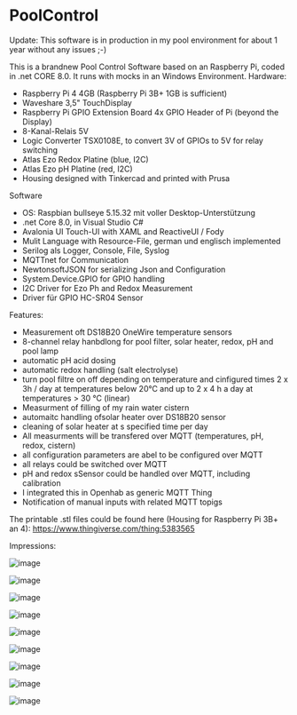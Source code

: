 # PoolControl

Update: This software is in production in my pool environment for about 1 year without any issues ;-)

This is a brandnew Pool Control Software based on an Raspberry Pi, coded in .net CORE 8.0. It runs with mocks in an Windows Environment.
Hardware:
- Raspberry Pi 4 4GB (Raspberry Pi 3B+ 1GB is sufficient)
- Waveshare 3,5" TouchDisplay
- Raspberry Pi GPIO Extension Board 4x GPIO Header of Pi (beyond the Display)
- 8-Kanal-Relais 5V
- Logic Converter TSX0108E, to convert 3V of GPIOs to 5V for relay switching
- Atlas Ezo Redox Platine (blue, I2C)
- Atlas Ezo pH Platine (red, I2C)
- Housing designed with Tinkercad and printed with Prusa

Software	
- OS: Raspbian bullseye 5.15.32 mit voller Desktop-Unterstützung
- .net Core 8.0, in Visual Studio C#
- Avalonia UI Touch-UI with XAML and ReactiveUI / Fody
- Mulit Language with Resource-File, german und englisch implemented
- Serilog als Logger, Console, File, Syslog
- MQTTnet for Communication
- NewtonsoftJSON for serializing Json and Configuration
- System.Device.GPIO for GPIO handling
- I2C Driver for Ezo Ph and Redox Measurement
- Driver für GPIO HC-SR04 Sensor

Features:
- Measurement oft DS18B20 OneWire temperature sensors
- 8-channel relay hanbdlong for pool filter, solar heater, redox, pH and pool lamp
- automatic pH acid dosing
- automatic redox handling (salt electrolyse)
- turn pool filtre on off depending on temperature and cinfigured times 2 x 3h / day at temperatures below 20°C and up to 2 x 4 h a day at temperatures > 30 °C (linear)
- Measurment of filling of my rain water cistern
- automaitc handling ofsolar heater over DS18B20 sensor
- cleaning of solar heater at s specified time per day
- All measurments will be transfered over MQTT (temperatures, pH, redox, cistern)
- all configuration parameters are abel to be configured over MQTT
- all relays could be switched over MQTT
- pH and redox sSensor could be handled over MQTT, including calibration
- I integrated this in Openhab as generic MQTT Thing
- Notification of manual inputs with related MQTT topigs

The printable .stl files could be found here (Housing for Raspberry Pi 3B+ an 4):
https://www.thingiverse.com/thing:5383565

Impressions:

![image](https://github.com/kretzp/PoolControl/assets/15065072/2dc5f03b-1807-45f2-bb3f-ea02dfd2967f)

![image](https://github.com/kretzp/PoolControl/assets/15065072/63a1f573-4b01-465d-8af1-2496c12a3844)

![image](https://github.com/kretzp/PoolControl/assets/15065072/c9fff691-70e9-4426-a3c4-d86c1c20634d)

![image](https://github.com/kretzp/PoolControl/assets/15065072/6d1050f5-38b2-412e-ab47-f6d4be4b2417)

![image](https://github.com/kretzp/PoolControl/assets/15065072/6438ee57-2da2-4406-a2d2-8eba6c2a4df2)

![image](https://github.com/kretzp/PoolControl/assets/15065072/a1b13269-6270-4a0a-9552-8a6d2491c3bf)

![image](https://github.com/kretzp/PoolControl/assets/15065072/307455a6-1e81-41f9-8ff8-8a3c08fdd153)

![image](https://github.com/kretzp/PoolControl/assets/15065072/b96233f3-0341-431d-82db-6f873daf9049)

![image](https://user-images.githubusercontent.com/15065072/168046420-1908465c-4d24-4caf-b76f-63fbd81dd368.png)

